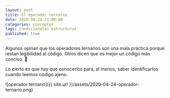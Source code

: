 ```yaml
---
layout: post
title: El operador ternario
date: 2020-04-24 21:00:00
categories: conceptos
tags: condicionales estructuras
published: true
---
```



Algunos opinan que los operadores ternarios son una mala práctica porque restan legibilidad al código. Otros dicen que es mejor un código más conciso. 🧐

Lo cierto es que hay que conocerlos para, al menos, saber identificarlos cuando leemos código ajeno.


![operador ternario]({{ site.url }}/assets/2020-04-24-operador-ternario.png)
